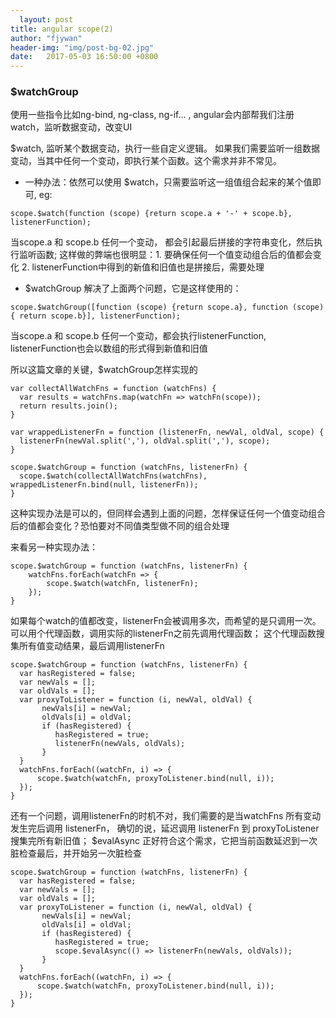 ```yaml
---
  layout: post
title: angular scope(2)
author: "fjywan"
header-img: "img/post-bg-02.jpg"
date:   2017-05-03 16:50:00 +0800
---
```


### $watchGroup

使用一些指令比如ng-bind, ng-class, ng-if...  , angular会内部帮我们注册watch，监听数据变动，改变UI

$watch, 监听某个数据变动，执行一些自定义逻辑。
如果我们需要监听一组数据变动，当其中任何一个变动，即执行某个函数。这个需求并非不常见。

- 一种办法：依然可以使用 $watch，只需要监听这一组值组合起来的某个值即可, eg:
```
scope.$watch(function (scope) {return scope.a + '-' + scope.b}, listenerFunction);
```
当scope.a 和 scope.b 任何一个变动， 都会引起最后拼接的字符串变化，然后执行监听函数;
这样做的弊端也很明显：1. 要确保任何一个值变动组合后的值都会变化 2. listenerFunction中得到的新值和旧值也是拼接后，需要处理
- $watchGroup 解决了上面两个问题，它是这样使用的：
```
scope.$watchGroup([function (scope) {return scope.a}, function (scope) { return scope.b}], listenerFunction);
```
当scope.a 和 scope.b 任何一个变动，都会执行listenerFunction, listenerFunction也会以数组的形式得到新值和旧值

所以这篇文章的关键，$watchGroup怎样实现的

  ```
var collectAllWatchFns = function (watchFns) {
    var results = watchFns.map(watchFn => watchFn(scope));
    return results.join();
}

var wrappedListenerFn = function (listenerFn, newVal, oldVal, scope) {
    listenerFn(newVal.split(','), oldVal.split(','), scope);
}

scope.$watchGroup = function (watchFns, listenerFn) {
    scope.$watch(collectAllWatchFns(watchFns), wrappedListenerFn.bind(null, listenerFn));
}
```
这种实现办法是可以的，但同样会遇到上面的问题，怎样保证任何一个值变动组合后的值都会变化？恐怕要对不同值类型做不同的组合处理

来看另一种实现办法：

```
scope.$watchGroup = function (watchFns, listenerFn) {
    watchFns.forEach(watchFn => {
        scope.$watch(watchFn, listenerFn);
    });
}
```
如果每个watch的值都改变，listenerFn会被调用多次，而希望的是只调用一次。
可以用个代理函数，调用实际的listenerFn之前先调用代理函数；
这个代理函数搜集所有值变动结果，最后调用listenerFn

  ```
scope.$watchGroup = function (watchFns, listenerFn) {
    var hasRegistered = false;
    var newVals = [];
    var oldVals = [];
    var proxyToListener = function (i, newVal, oldVal) {
         newVals[i] = newVal;
         oldVals[i] = oldVal;
         if (hasRegistered) {
            hasRegistered = true;
            listenerFn(newVals, oldVals);
         }
    }
    watchFns.forEach((watchFn, i) => {
        scope.$watch(watchFn, proxyToListener.bind(null, i));
    });
}
```
还有一个问题，调用listenerFn的时机不对，我们需要的是当watchFns 所有变动发生完后调用 listenerFn，
确切的说，延迟调用 listenerFn 到 proxyToListener 搜集完所有新旧值；
$evalAsync 正好符合这个需求，它把当前函数延迟到一次脏检查最后，并开始另一次脏检查
  ```
scope.$watchGroup = function (watchFns, listenerFn) {
    var hasRegistered = false;
    var newVals = [];
    var oldVals = [];
    var proxyToListener = function (i, newVal, oldVal) {
         newVals[i] = newVal;
         oldVals[i] = oldVal;
         if (hasRegistered) {
            hasRegistered = true;
            scope.$evalAsync(() => listenerFn(newVals, oldVals));
         }
    }
    watchFns.forEach((watchFn, i) => {
        scope.$watch(watchFn, proxyToListener.bind(null, i));
    });
}
```


